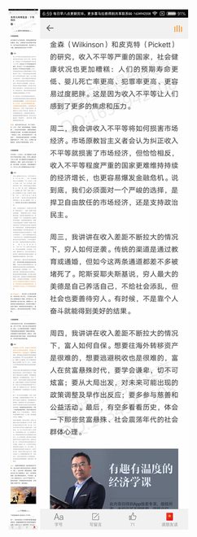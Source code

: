 ![](../../images/2017年06月/HF0626本周大局观复盘｜下周预告.jpg)
![](../../images/2017年06月/HF0626本周大局观复盘｜下周预告2.jpg)
